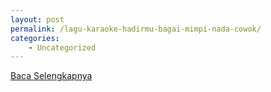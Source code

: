 ```yaml
---
layout: post
permalink: /lagu-karaoke-hadirmu-bagai-mimpi-nada-cowok/
categories:
    - Uncategorized
---
```


[Baca Selengkapnya](/09)